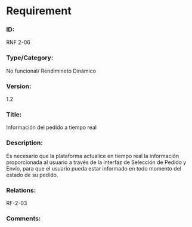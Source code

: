 # Requirement
### ID: 
RNF 2-06

### Type/Category: 
No funcional/ Rendimineto Dinámico 
 
### Version:
1.2

### Title:
Información del pedido a tiempo real

### Description:
Es necesario que la plataforma actualice en tiempo real la información proporcionada al usuario a través de la interfaz de Selección de Pedido y Envío, para que el usuario pueda estar informado en todo momento del estado de su pedido. 
### Relations:
RF-2-03

### Comments:
